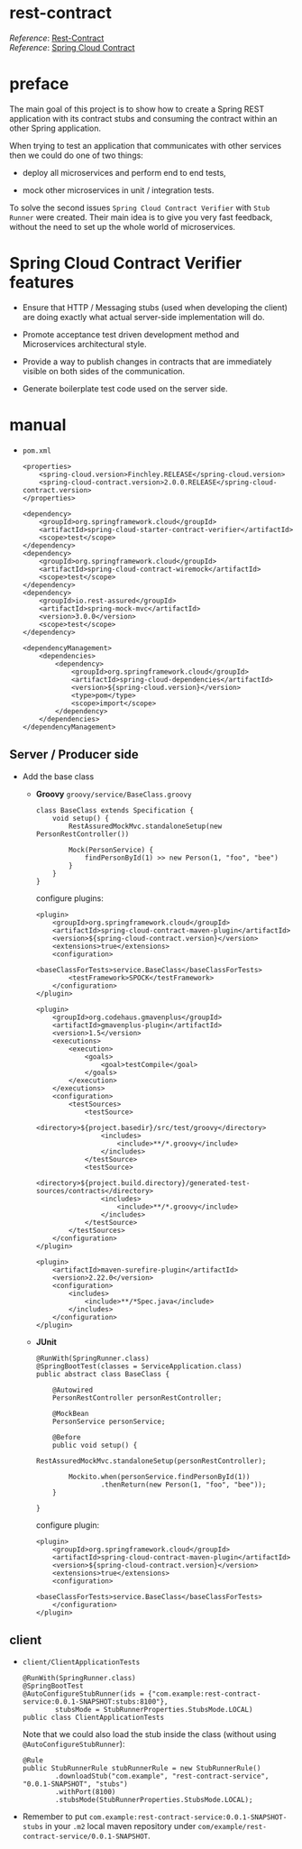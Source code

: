 # rest-contract
_Reference_: [Rest-Contract](https://spring.io/guides/gs/contract-rest/)  
_Reference_: [Spring Cloud Contract](https://cloud.spring.io/spring-cloud-contract/)

# preface
The main goal of this project is to show how to create a Spring REST 
application with its contract stubs and consuming the contract within an 
other Spring application.

When trying to test an application that communicates with other services 
then we could do one of two things:

* deploy all microservices and perform end to end tests,

* mock other microservices in unit / integration tests.

To solve the second issues `Spring Cloud Contract Verifier` with 
`Stub Runner` were created. Their main idea is to give you very fast 
feedback, without the need to set up the whole world of microservices.

# Spring Cloud Contract Verifier features

* Ensure that HTTP / Messaging stubs (used when developing the client) are doing exactly what actual server-side 
implementation will do.

* Promote acceptance test driven development method and Microservices architectural style.

* Provide a way to publish changes in contracts that are immediately visible on both sides of the communication.

* Generate boilerplate test code used on the server side.

# manual
* `pom.xml`
    ```
    <properties>
        <spring-cloud.version>Finchley.RELEASE</spring-cloud.version>
        <spring-cloud-contract.version>2.0.0.RELEASE</spring-cloud-contract.version>
    </properties>
    ```
    ```
    <dependency>
        <groupId>org.springframework.cloud</groupId>
        <artifactId>spring-cloud-starter-contract-verifier</artifactId>
        <scope>test</scope>
    </dependency>
    <dependency>
        <groupId>org.springframework.cloud</groupId>
        <artifactId>spring-cloud-contract-wiremock</artifactId>
        <scope>test</scope>
    </dependency>
    <dependency>
        <groupId>io.rest-assured</groupId>
        <artifactId>spring-mock-mvc</artifactId>
        <version>3.0.0</version>
        <scope>test</scope>
    </dependency>
    ```
    ```
    <dependencyManagement>
        <dependencies>
            <dependency>
                <groupId>org.springframework.cloud</groupId>
                <artifactId>spring-cloud-dependencies</artifactId>
                <version>${spring-cloud.version}</version>
                <type>pom</type>
                <scope>import</scope>
            </dependency>
        </dependencies>
    </dependencyManagement>    
    ```
## Server / Producer side
* Add the base class
    * **Groovy**
        `groovy/service/BaseClass.groovy`
        ```
        class BaseClass extends Specification {
            void setup() {
                RestAssuredMockMvc.standaloneSetup(new PersonRestController())
        
                Mock(PersonService) {
                    findPersonById(1) >> new Person(1, "foo", "bee")
                }
            }
        }
        ```
        configure plugins:
        ```
        <plugin>
            <groupId>org.springframework.cloud</groupId>
            <artifactId>spring-cloud-contract-maven-plugin</artifactId>
            <version>${spring-cloud-contract.version}</version>
            <extensions>true</extensions>
            <configuration>
                <baseClassForTests>service.BaseClass</baseClassForTests>
                <testFramework>SPOCK</testFramework>
            </configuration>
        </plugin>
        
        <plugin>
            <groupId>org.codehaus.gmavenplus</groupId>
            <artifactId>gmavenplus-plugin</artifactId>
            <version>1.5</version>
            <executions>
                <execution>
                    <goals>
                        <goal>testCompile</goal>
                    </goals>
                </execution>
            </executions>
            <configuration>
                <testSources>
                    <testSource>
                        <directory>${project.basedir}/src/test/groovy</directory>
                        <includes>
                            <include>**/*.groovy</include>
                        </includes>
                    </testSource>
                    <testSource>
                        <directory>${project.build.directory}/generated-test-sources/contracts</directory>
                        <includes>
                            <include>**/*.groovy</include>
                        </includes>
                    </testSource>
                </testSources>
            </configuration>
        </plugin>
        
        <plugin>
            <artifactId>maven-surefire-plugin</artifactId>
            <version>2.22.0</version>
            <configuration>
                <includes>
                    <include>**/*Spec.java</include>
                </includes>
            </configuration>
        </plugin>
        ```
    
    * **JUnit**
        ```
        @RunWith(SpringRunner.class)
        @SpringBootTest(classes = ServiceApplication.class)
        public abstract class BaseClass {
        
            @Autowired
            PersonRestController personRestController;
        
            @MockBean
            PersonService personService;
        
            @Before
            public void setup() {
                RestAssuredMockMvc.standaloneSetup(personRestController);
        
                Mockito.when(personService.findPersonById(1))
                        .thenReturn(new Person(1, "foo", "bee"));
            }
        
        }
        ```
        configure plugin:
        ```
        <plugin>
            <groupId>org.springframework.cloud</groupId>
            <artifactId>spring-cloud-contract-maven-plugin</artifactId>
            <version>${spring-cloud-contract.version}</version>
            <extensions>true</extensions>
            <configuration>
                <baseClassForTests>service.BaseClass</baseClassForTests>
            </configuration>
        </plugin>
        ```

## client
* `client/ClientApplicationTests`
    ```
    @RunWith(SpringRunner.class)
    @SpringBootTest
    @AutoConfigureStubRunner(ids = {"com.example:rest-contract-service:0.0.1-SNAPSHOT:stubs:8100"}, 
            stubsMode = StubRunnerProperties.StubsMode.LOCAL)
    public class ClientApplicationTests
    ```
    
    Note that we could also load the stub inside the class (without using `@AutoConfigureStubRunner`):
    ```
    @Rule
    public StubRunnerRule stubRunnerRule = new StubRunnerRule()
            .downloadStub("com.example", "rest-contract-service", "0.0.1-SNAPSHOT", "stubs")
            .withPort(8100)
            .stubsMode(StubRunnerProperties.StubsMode.LOCAL);
    ```
* Remember to put `com.example:rest-contract-service:0.0.1-SNAPSHOT-stubs` in your `.m2` local maven repository
under `com/example/rest-contract-service/0.0.1-SNAPSHOT`.